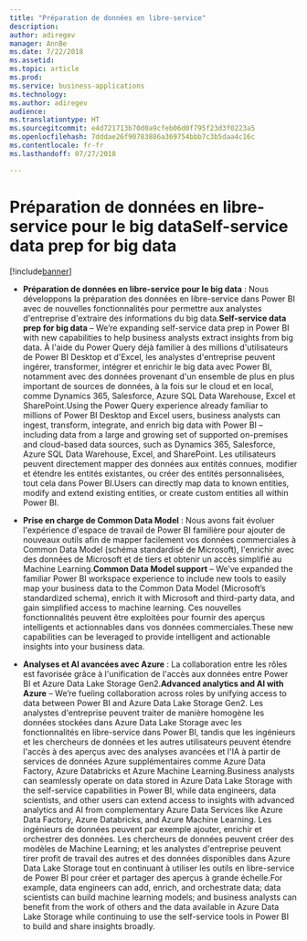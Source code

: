 ```yaml
---
title: "Préparation de données en libre-service"
description: 
author: adiregev
manager: AnnBe
ms.date: 7/22/2018
ms.assetid: 
ms.topic: article
ms.prod: 
ms.service: business-applications
ms.technology: 
ms.author: adiregev
audience: 
ms.translationtype: HT
ms.sourcegitcommit: e4d721713b70d0a9cfeb06d0f795f23d3f0223a5
ms.openlocfilehash: 7dddae26f90783886a369754bbb7c3b5daa4c16c
ms.contentlocale: fr-fr
ms.lasthandoff: 07/27/2018

---
```


#  <a name="self-service-data-prep-for-big-data"></a><span data-ttu-id="f77c8-102">Préparation de données en libre-service pour le big data</span><span class="sxs-lookup"><span data-stu-id="f77c8-102">Self-service data prep for big data</span></span>  


[!include[banner](../../../includes/banner.md)]

-   <span data-ttu-id="f77c8-103">**Préparation de données en libre-service pour le big data** : Nous développons la préparation des données en libre-service dans Power BI avec de nouvelles fonctionnalités pour permettre aux analystes d'entreprise d'extraire des informations du big data.</span><span class="sxs-lookup"><span data-stu-id="f77c8-103">**Self-service data prep for big data** – We’re expanding self-service data prep in Power BI with new capabilities to help business analysts extract insights from big data.</span></span> <span data-ttu-id="f77c8-104">À l'aide du Power Query déjà familier à des millions d'utilisateurs de Power BI Desktop et d'Excel, les analystes d'entreprise peuvent ingérer, transformer, intégrer et enrichir le big data avec Power BI, notamment avec des données provenant d'un ensemble de plus en plus important de sources de données, à la fois sur le cloud et en local, comme Dynamics 365, Salesforce, Azure SQL Data Warehouse, Excel et SharePoint.</span><span class="sxs-lookup"><span data-stu-id="f77c8-104">Using the Power Query experience already familiar to millions of Power BI Desktop and Excel users, business analysts can ingest, transform, integrate, and enrich big data with Power BI – including data from a large and growing set of supported on-premises and cloud-based data sources, such as Dynamics 365, Salesforce, Azure SQL Data Warehouse, Excel, and SharePoint.</span></span> <span data-ttu-id="f77c8-105">Les utilisateurs peuvent directement mapper des données aux entités connues, modifier et étendre les entités existantes, ou créer des entités personnalisées, tout cela dans Power BI.</span><span class="sxs-lookup"><span data-stu-id="f77c8-105">Users can directly map data to known entities, modify and extend existing entities, or create custom entities all within Power BI.</span></span>

- <span data-ttu-id="f77c8-106">**Prise en charge de Common Data Model** : Nous avons fait évoluer l'expérience d'espace de travail de Power BI familière pour ajouter de nouveaux outils afin de mapper facilement vos données commerciales à Common Data Model (schéma standardisé de Microsoft), l'enrichir avec des données de Microsoft et de tiers et obtenir un accès simplifié au Machine Learning.</span><span class="sxs-lookup"><span data-stu-id="f77c8-106">**Common Data Model support** – We’ve expanded the familiar Power BI workspace experience to include new tools to easily map your business data to the Common Data Model (Microsoft’s standardized schema), enrich it with Microsoft and third-party data, and gain simplified access to machine learning.</span></span> <span data-ttu-id="f77c8-107">Ces nouvelles fonctionnalités peuvent être exploitées pour fournir des aperçus intelligents et actionnables dans vos données commerciales.</span><span class="sxs-lookup"><span data-stu-id="f77c8-107">These new capabilities can be leveraged to provide intelligent and actionable insights into your business data.</span></span> 

-   <span data-ttu-id="f77c8-108">**Analyses et AI avancées avec Azure** : La collaboration entre les rôles est favorisée grâce à l'unification de l'accès aux données entre Power BI et Azure Data Lake Storage Gen2.</span><span class="sxs-lookup"><span data-stu-id="f77c8-108">**Advanced analytics and AI with Azure** – We’re fueling collaboration across roles by unifying access to data between Power BI and Azure Data Lake Storage Gen2.</span></span> <span data-ttu-id="f77c8-109">Les analystes d'entreprise peuvent traiter de manière homogène les données stockées dans Azure Data Lake Storage avec les fonctionnalités en libre-service dans Power BI, tandis que les ingénieurs et les chercheurs de données et les autres utilisateurs peuvent étendre l'accès à des aperçus avec des analyses avancées et l'IA à partir de services de données Azure supplémentaires comme Azure Data Factory, Azure Databricks et Azure Machine Learning.</span><span class="sxs-lookup"><span data-stu-id="f77c8-109">Business analysts can seamlessly operate on data stored in Azure Data Lake Storage with the self-service capabilities in Power BI, while data engineers, data scientists, and other users can extend access to insights with advanced analytics and AI from complementary Azure Data Services like Azure Data Factory, Azure Databricks, and Azure Machine Learning.</span></span> <span data-ttu-id="f77c8-110">Les ingénieurs de données peuvent par exemple ajouter, enrichir et orchestrer des données. Les chercheurs de données peuvent créer des modèles de Machine Learning; et les analystes d'entreprise peuvent tirer profit de travail des autres et des données disponibles dans Azure Data Lake Storage tout en continuant à utiliser les outils en libre-service de Power BI pour créer et partager des aperçus à grande échelle.</span><span class="sxs-lookup"><span data-stu-id="f77c8-110">For example, data engineers can add, enrich, and orchestrate data; data scientists can build machine learning models; and business analysts can benefit from the work of others and the data available in Azure Data Lake Storage while continuing to use the self-service tools in Power BI to build and share insights broadly.</span></span>

